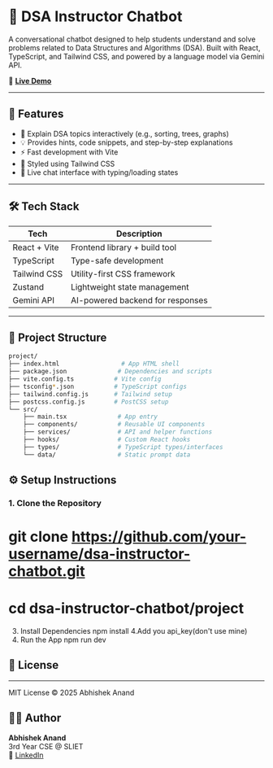 # 🤖 DSA Instructor Chatbot

A conversational chatbot designed to help students understand and solve problems related to Data Structures and Algorithms (DSA). Built with React, TypeScript, and Tailwind CSS, and powered by a language model via Gemini API.

🚀 **[Live Demo](https://dsa-instructor-chatbot-ccjg-abhi17bgps-projects.vercel.app)**

---

## 🚀 Features

- 📘 Explain DSA topics interactively (e.g., sorting, trees, graphs)
- 💡 Provides hints, code snippets, and step-by-step explanations
- ⚡ Fast development with Vite
- 🌈 Styled using Tailwind CSS
- 🔁 Live chat interface with typing/loading states

---

## 🛠️ Tech Stack

| Tech             | Description                        |
|------------------|------------------------------------|
| React + Vite     | Frontend library + build tool      |
| TypeScript       | Type-safe development              |
| Tailwind CSS     | Utility-first CSS framework        |
| Zustand          | Lightweight state management       |
| Gemini API       | AI-powered backend for responses   |

---

## 📁 Project Structure

```bash
project/
├── index.html                 # App HTML shell
├── package.json              # Dependencies and scripts
├── vite.config.ts           # Vite config
├── tsconfig*.json           # TypeScript configs
├── tailwind.config.js       # Tailwind setup
├── postcss.config.js        # PostCSS setup
└── src/
    ├── main.tsx              # App entry
    ├── components/           # Reusable UI components
    ├── services/             # API and helper functions
    ├── hooks/                # Custom React hooks
    ├── types/                # TypeScript types/interfaces
    └── data/                 # Static prompt data
```

## ⚙️ Setup Instructions

### 1. Clone the Repository


# git clone https://github.com/your-username/dsa-instructor-chatbot.git
 # cd dsa-instructor-chatbot/project
3. Install Dependencies
   npm install
4.Add you api_key(don't use mine)
5. Run the App
   npm run dev



## 📄 License
----------

MIT License © 2025 Abhishek Anand

## 🙋‍♂️ Author

**Abhishek Anand**  
3rd Year CSE @ SLIET  
🔗 [LinkedIn](https://www.linkedin.com/in/abhishek-anand-626a13288/)





